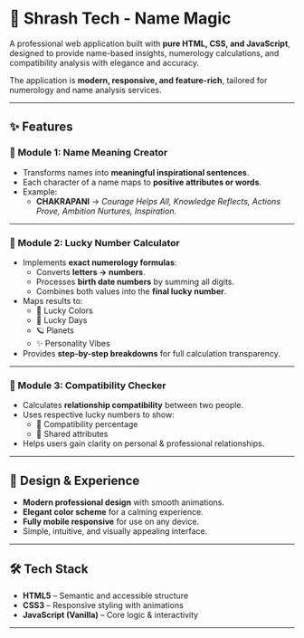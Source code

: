 # 🌟 Shrash Tech - Name Magic

A professional web application built with **pure HTML, CSS, and JavaScript**, designed to provide name-based insights, numerology calculations, and compatibility analysis with elegance and accuracy.  

The application is **modern, responsive, and feature-rich**, tailored for numerology and name analysis services.  

---

## ✨ Features

### 🔹 Module 1: Name Meaning Creator
- Transforms names into **meaningful inspirational sentences**.
- Each character of a name maps to **positive attributes or words**.  
- Example:  
  - **CHAKRAPANI** → *Courage Helps All, Knowledge Reflects, Actions Prove, Ambition Nurtures, Inspiration.*

---

### 🔹 Module 2: Lucky Number Calculator
- Implements **exact numerology formulas**:
  - Converts **letters → numbers**.
  - Processes **birth date numbers** by summing all digits.
  - Combines both values into the **final lucky number**.
- Maps results to:
  - 🎨 Lucky Colors  
  - 📅 Lucky Days  
  - 🪐 Planets  
  - ✨ Personality Vibes  
- Provides **step-by-step breakdowns** for full calculation transparency.

---

### 🔹 Module 3: Compatibility Checker
- Calculates **relationship compatibility** between two people.
- Uses respective lucky numbers to show:
  - 💖 Compatibility percentage  
  - 🌟 Shared attributes  
- Helps users gain clarity on personal & professional relationships.

---

## 🎨 Design & Experience
- **Modern professional design** with smooth animations.  
- **Elegant color scheme** for a calming experience.  
- **Fully mobile responsive** for use on any device.  
- Simple, intuitive, and visually appealing interface.  

---

## 🛠️ Tech Stack
- **HTML5** – Semantic and accessible structure  
- **CSS3** – Responsive styling with animations  
- **JavaScript (Vanilla)** – Core logic & interactivity  

---
